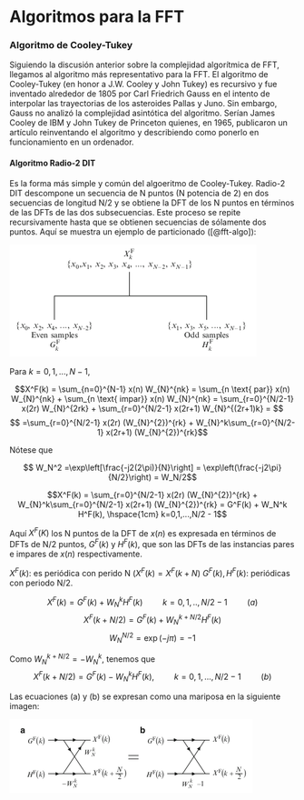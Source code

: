 # Algoritmos para la FFT

### Algoritmo de Cooley-Tukey

Siguiendo la discusión anterior sobre la complejidad algorítmica de FFT, llegamos al algoritmo más representativo para la FFT. El algoritmo de Cooley-Tukey (en honor a J.W. Cooley y John Tukey) es recursivo y fue inventado alrededor de 1805 por Carl Friedrich Gauss en el intento de interpolar las trayectorias de los asteroides Pallas y Juno. Sin embargo, Gauss no analizó la complejidad asintótica del algoritmo. Serían James Cooley de IBM y John Tukey de Princeton quienes, en 1965, publicaron un artículo reinventando el algoritmo y describiendo como ponerlo en funcionamiento en un ordenador.

#### Algoritmo Radio-2 DIT

Es la forma más simple y común del algoeritmo de Cooley-Tukey. Radio-2 DIT descompone un secuencia de N puntos (N potencia de 2) en dos secuencias de longitud N/2 y se obtiene la DFT de los N puntos en términos de las DFTs de las dos subsecuencias. Este proceso se repite recursivamente hasta que se obtienen secuencias de sólamente dos puntos. Aquí se muestra un ejemplo de particionado ([@fft-algo]):

![Pequeña visualización del particionado](./imgs/radix-2DIT.png)

Para $k = 0,1,...,N-1$,

$$X^F(k) = \sum_{n=0}^{N-1} x(n) W_{N}^{nk} = \sum_{n \text{ par}} x(n) W_{N}^{nk} + \sum_{n \text{ impar}} x(n) W_{N}^{nk}  = \sum_{r=0}^{N/2-1} x(2r) W_{N}^{2rk} +  \sum_{r=0}^{N/2-1} x(2r+1) W_{N}^{(2r+1)k} = $$ $$ =\sum_{r=0}^{N/2-1} x(2r) (W_{N}^{2})^{rk} +  W_{N}^k\sum_{r=0}^{N/2-1} x(2r+1) (W_{N}^{2})^{rk}$$

Nótese que

$$ W_N^2 =\exp\left[\frac{-j2(2\pi)}{N}\right] = \exp\left(\frac{-j2\pi}{N/2}\right) = W_N/2$$

$$X^F(k) = \sum_{r=0}^{N/2-1} x(2r) (W_{N}^{2})^{rk} +  W_{N}^k\sum_{r=0}^{N/2-1} x(2r+1) (W_{N}^{2})^{rk} = G^F(k) + W_N^k H^F(k), \hspace{1cm} k=0,1,...,N/2 - 1$$

Aquí $X^F(K)$ los N puntos de la DFT de $x(n)$ es expresada en términos de DFTs de N/2 puntos, $G^F(k)$ y $H^F(k)$, que son las DFTs de las instancias pares e impares de $x(n)$ respectivamente.

$X^F(k):$ es periódica con perido N ($X^F(k) = X^F(k+N)$
$G^F(k), H^F(k):$ periódicas con periodo N/2.

$$X^F(k) = G^F(k) +  W_N^kH^F(k) \hspace{1cm} k=0,1,..,N/2 -1  \hspace{1cm} (a)$$
$$X^F(k+N/2) = G^F(k) + W_N^{k+N/2}H^F(k)$$
$$W_N^{N/2} = \exp(-j\pi)=-1$$

Como $W_N^{k+N/2} = - W_N^k$, tenemos que
$$X^F(k+N/2) = G^F(k) - W_N^kH^F(k), \hspace{1cm} k=0,1,...,N/2 -1 \hspace{1cm} (b)$$

Las ecuaciones (a) y (b) se expresan como una mariposa en la siguiente imagen:

![Representación de las ecuaciones](./imgs/butterfly.png)



